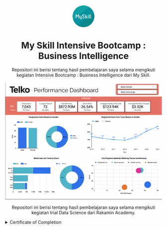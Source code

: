 <p align="center">
  <a href='https://www.myskill.id/'><img src="README/logo.png"></a>
</p> 


<h1 align="center">My Skill Intensive Bootcamp : Business Intelligence </h1>

<p align="center">
  Repositori ini berisi tentang hasil pembelajaran saya selama mengikuti kegiatan Intensive Bootcamp : Business Intelligence dari My Skill.
</p>


<p align="center">
  <a href='https://www.linkedin.com/in/farhanalaydroes/'><img src="README/Dashboard.png"></a>
</p> 

<p align="center">
  Repositori ini berisi tentang hasil pembelajaran saya selama mengikuti kegiatan trial Data Science dari Rakamin Academy.
</p>



<details><summary>Certificate of Completion</summary>
 
<p align="center">
  <a href='https://www.linkedin.com/in/farhanalaydroes/'><img src="README/Sertifikat.png"></a>
</p> 
